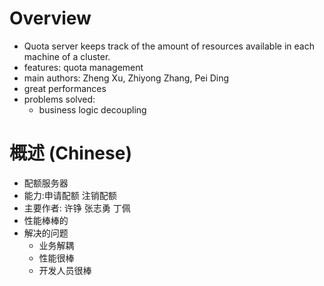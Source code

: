 # Overview
* Quota server keeps track of the amount of resources available in each machine of a cluster.
* features: quota management
* main authors: Zheng Xu, Zhiyong Zhang, Pei Ding
* great performances
* problems solved:
    - business logic decoupling
   
# 概述 (Chinese)
* 配额服务器
* 能力:申请配额 注销配额
* 主要作者: 许铮 张志勇 丁佩  
* 性能棒棒的
* 解决的问题
   - 业务解耦
   - 性能很棒
   - 开发人员很棒
